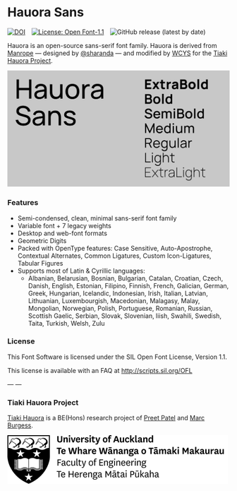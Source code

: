 # Hauora Sans

[![DOI](https://zenodo.org/badge/283670993.svg)](https://zenodo.org/badge/latestdoi/283670993) [![License: Open Font-1.1](https://img.shields.io/badge/License-OFL%201.1-brightgreen.svg)](https://opensource.org/licenses/OFL-1.1) ![GitHub release (latest by date)](https://img.shields.io/github/v/release/wayne-shih/UOA-HauoraSans?color=orange&label=Release)

Hauora is an open-source sans-serif font family. Hauora is derived from [Manrope](https://manropefont.com/) — designed by [@sharanda](https://github.com/sharanda) — and modified by [WCYS](https://wayneshih.com/) for the [Tiaki Hauora Project](#tiaki-hauora-project). 

![Hauora Sans](docs/HS_OpenGraph.svg)

### Features
- Semi-condensed, clean, minimal sans-serif font family
- Variable font + 7 legacy weights
- Desktop and web-font formats
- Geometric Digits
- Packed with OpenType features: Case Sensitive, Auto-Apostrophe, Contextual Alternates, Common Ligatures, Custom Icon-Ligatures, Tabular Figures
- Supports most of Latin & Cyrillic languages:
	- Albanian, Belarusian, Bosnian, Bulgarian, Catalan, Croatian, Czech, Danish, English, Estonian, Filipino, Finnish, French, Galician, German, Greek, Hungarian, Icelandic, Indonesian, Irish, Italian, Latvian, Lithuanian, Luxembourgish, Macedonian, Malagasy, Malay, Mongolian, Norwegian, Polish, Portuguese, Romanian, Russian, Scottish Gaelic, Serbian, Slovak, Slovenian, liish, Swahili, Swedish, Taita, Turkish, Welsh, Zulu

### License
This Font Software is licensed under the SIL Open Font License, Version 1.1.

This license is available with an FAQ at http://scripts.sil.org/OFL

— —

### Tiaki Hauora Project

[Tiaki Hauora](https://github.com/TiakiApp) is a BE(Hons) research project of [Preet Patel](https://github.com/PreetPatel) and [Marc Burgess](https://github.com/margeobur). 

[![UOA](docs/uoa.svg)](http://engineering.auckland.ac.nz/)
